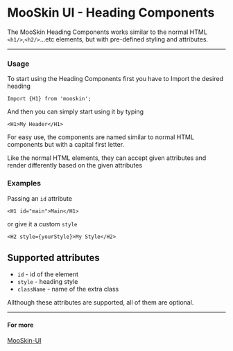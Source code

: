 # MooSkin UI - Heading Components

The MooSkin Heading Components works similar to the normal HTML `<h1/>`,`<h2/>`...etc elements, but with pre-defined styling and attributes.

___

### Usage

To start using the Heading Components first you have to Import the desired heading

```
Import {H1} from 'mooskin';
```

And then you can simply start using it by typing

```
<H1>My Header</H1>
```

For easy use, the components are named similar to normal HTML components but with a capital first letter.

Like the normal HTML elements, they can accept given attributes and render differently based on the given attributes

### Examples

Passing an `id` attribute

```
<H1 id="main">Main</H1>
```

or give it a custom `style`

```
<H2 style={yourStyle}>My Style</H2>
```

<div class="playground-doc">

## Supported attributes

* `id` - id of the element
* `style` - heading style
* `className` - name of the extra class

</div>

Allthough these attributes are supported, all of them are optional.

___

#### For more

[MooSkin-UI](https://github.com/moosend/mooskin-ui)